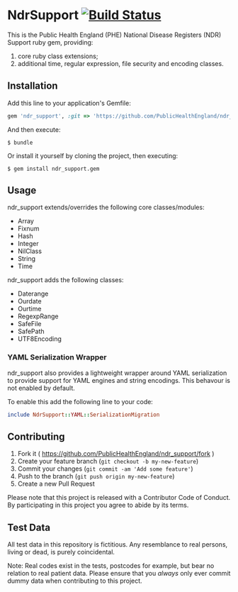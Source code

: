 # NdrSupport [![Build Status](https://travis-ci.org/PublicHealthEngland/ndr_support.svg?branch=master)](https://travis-ci.org/PublicHealthEngland/ndr_support)

This is the Public Health England (PHE) National Disease Registers (NDR) Support ruby gem, providing:

1. core ruby class extensions;
2. additional time, regular expression, file security and encoding classes.

## Installation

Add this line to your application's Gemfile:

```ruby
gem 'ndr_support', :git => 'https://github.com/PublicHealthEngland/ndr_support.git'
```

And then execute:

    $ bundle

Or install it yourself by cloning the project, then executing:

    $ gem install ndr_support.gem

## Usage

ndr_support extends/overrides the following core classes/modules:

- Array
- Fixnum
- Hash
- Integer
- NilClass
- String
- Time

ndr_support adds the following classes:

- Daterange
- Ourdate
- Ourtime
- RegexpRange
- SafeFile
- SafePath
- UTF8Encoding

### YAML Serialization Wrapper

ndr_support also provides a lightweight wrapper around YAML serialization to provide support for YAML engines and string encodings. This behavour is not enabled by default.

To enable this add the following line to your code:

```ruby
include NdrSupport::YAML::SerializationMigration
```

## Contributing

1. Fork it ( https://github.com/PublicHealthEngland/ndr_support/fork )
2. Create your feature branch (`git checkout -b my-new-feature`)
3. Commit your changes (`git commit -am 'Add some feature'`)
4. Push to the branch (`git push origin my-new-feature`)
5. Create a new Pull Request

Please note that this project is released with a Contributor Code of Conduct. By participating in this project you agree to abide by its terms.

## Test Data

All test data in this repository is fictitious. Any resemblance to real persons, living or dead, is purely coincidental.

Note: Real codes exist in the tests, postcodes for example, but bear no relation to real patient data. Please ensure that you *always* only ever commit dummy data when contributing to this project.
